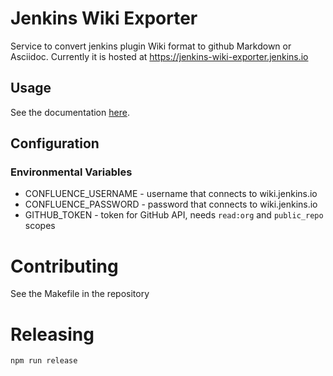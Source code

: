 Jenkins Wiki Exporter
=====================

Service to convert jenkins plugin Wiki format to github Markdown or Asciidoc.
Currently it is hosted at https://jenkins-wiki-exporter.jenkins.io

## Usage

See the documentation [here](https://jenkins.io/doc/developer/publishing/wiki-page/#migrating-from-wiki-to-github).

## Configuration

### Environmental Variables

* CONFLUENCE_USERNAME - username that connects to wiki.jenkins.io
* CONFLUENCE_PASSWORD - password that connects to wiki.jenkins.io
* GITHUB_TOKEN        - token for GitHub API, needs `read:org` and `public_repo` scopes

# Contributing

See the Makefile in the repository

# Releasing

`npm run release`
